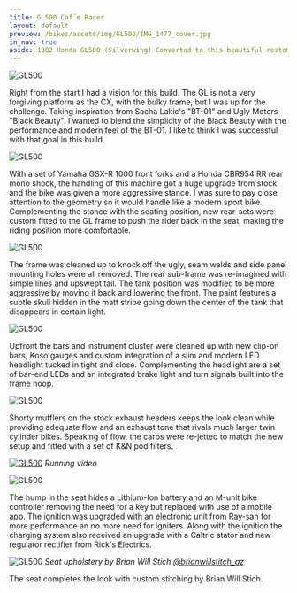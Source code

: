 ```yaml
---
title: GL500 Caf´e Racer
layout: default
preview: /bikes/assets/img/GL500/IMG_1477_cover.jpg
in_nav: true
aside: 1982 Honda GL500 (Silverwing) Converted to this beautiful restomod caf´e racer.
---
```


![GL500](/bikes/assets/img/GL500/IMG_1927.jpg#border)

Right from the start I had a vision for this build. The GL is not a very forgiving platform as the CX, with the bulky frame, but I was up for the challenge. Taking inspiration from Sacha Lakic's "BT-01" and Ugly Motors "Black Beauty". I wanted to blend the simplicity of the Black Beauty with the performance and modern feel of the BT-01. I like to think I was successful with that goal in this build.

![GL500](/bikes/assets/img/GL500/IMG_1928.jpg#border)

With a set of Yamaha GSX-R 1000 front forks and a Honda CBR954 RR rear mono shock, the handling of this machine got a huge upgrade from stock and the bike was given a more aggressive stance. I was sure to pay close attention to the geometry so it would handle like a modern sport bike. Complementing the stance with the seating position, new rear-sets were custom fitted to the GL frame to push the rider back in the seat, making the riding position more comfortable.

![GL500](/bikes/assets/img/GL500/IMG_1766.jpg#border)

The frame was cleaned up to knock off the ugly, seam welds and side panel mounting holes were all removed. The rear sub-frame was re-imagined with simple lines and upswept tail. The tank position was modified to be more aggressive by moving it back and lowering the front. The paint features a subtle skull hidden in the matt stripe going down the center of the tank that disappears in certain light.

![GL500](/bikes/assets/img/GL500/IMG_1697.jpg#border)

Upfront the bars and instrument cluster were cleaned up with new clip-on bars, Koso gauges and custom integration of a slim and modern LED headlight tucked in tight and close. Complementing the headlight are a set of bar-end LEDs and an integrated brake light and turn signals built into the frame hoop.

![GL500](/bikes/assets/img/GL500/IMG_1474.jpg#border)

Shorty mufflers on the stock exhaust headers keeps the look clean while providing adequate flow and an exhaust tone that rivals much larger twin cylinder bikes. Speaking of flow, the carbs were re-jetted to match the new setup and fitted with a set of K&N pod filters.

[![GL500](/bikes/assets/img/GL500/IMG_1477_cover_play.jpg#border)](/bikes/builds/honda-gl500-video "Listen to it run")
*Running video*

![GL500](/bikes/assets/img/GL500/IMG_7043.jpg#border)

The hump in the seat hides a Lithium-Ion battery and an M-unit bike controller removing the need for a key but replaced with use of a mobile app. The ignition was upgraded with an electronic unit from Ray-san for more performance an no more need for igniters. Along with the ignition the charging system also received an upgrade with a Caltric stator and new regulator rectifier from Rick's Electrics.

![GL500](/bikes/assets/img/GL500/IMG_1556.jpg#border)
*Seat upholstery by Brian Will Stich [@brianwillstitch_az](https://www.instagram.com/brianwillstitch_az/)*

The seat completes the look with custom stitching by Brian Will Stich.